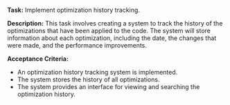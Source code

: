 **Task:** Implement optimization history tracking.

**Description:**
This task involves creating a system to track the history of the optimizations that have been applied to the code. The system will store information about each optimization, including the date, the changes that were made, and the performance improvements.

**Acceptance Criteria:**
- An optimization history tracking system is implemented.
- The system stores the history of all optimizations.
- The system provides an interface for viewing and searching the optimization history.
